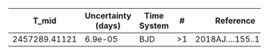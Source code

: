 |T_mid        |Uncertainty (days)|Time System|#  |Reference           |
|-------------|------------------|-----------|---|--------------------|
|2457289.41121|6.9e-05           |BJD        |>1 |2018AJ....155..119B |
